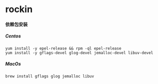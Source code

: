 # rockin

#### 依赖包安装
##### Centos
```
yum install -y epel-release && rpm -ql epel-release
yum install -y gflags-devel glog-devel jemalloc-devel libuv-devel
```
##### MacOs
``` 
brew install gflags glog jemalloc libuv 
```
